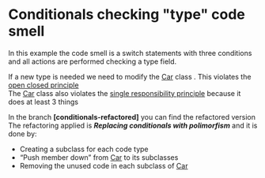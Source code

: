 # Conditionals checking "type" code smell
In this example the code smell is a switch statements with three conditions and all actions are performed checking a type field.

If a new type is needed we need to modify the [Car] class . This violates the [open closed principle]  
The [Car] class also violates the [single responsibility principle] because it does at least 3 things

In the branch **[conditionals-refactored]** you can find the refactored version   
The refactoring applied is ***Replacing conditionals with polimorfism*** and it is done by:
  - Creating a subclass for each code type 
  - “Push member down” from [Car] to its subclasses
  - Removing the unused code in each subclass of [Car]

[conditionals_refactored]: <https://github.com/rmarioo/smells-to-refactoring/tree/conditional_refactored/conditionals>
[Car]: <https://github.com/rmarioo/smells-to-refactoring/blob/master/conditionals/src/main/java/it/rmarioo/smells_to_refactoring/conditionals/Car.java>
[open closed principle]: <https://en.wikipedia.org/wiki/Open/closed_principle>
[single responsibility principle]: <https://en.wikipedia.org/wiki/Single_responsibility_principle>
